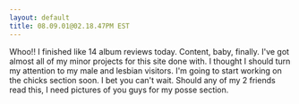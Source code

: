 ```yaml
---
layout: default
title: 08.09.01@02.18.47PM EST
---
```


Whoo!! I finished like 14 album reviews today. Content, baby, finally. I've
got almost all of my minor projects for this site done with. I thought I
should turn my attention to my male and lesbian visitors. I'm going to start
working on the chicks section soon. I bet you can't wait. Should any of my 2
friends read this, I need pictures of you guys for my posse section.
